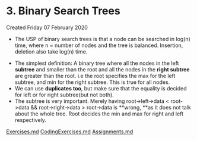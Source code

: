 # 3. Binary Search Trees
Created Friday 07 February 2020

- The USP of binary search trees is that a node can be searched in log(n) time, where n = number of nodes and the tree is balanced. Insertion, deletion also take log(n) time.
* The simplest definition: A binary tree where all the nodes in the left **subtree** and smaller than the root and all the nodes in the **right subtree** are greater than the root. i.e the root specifies the max for the left subtree, and min for the right subtree. This is true for all nodes.
* We can use **duplicates too**, but make sure that the equality is decided for left or for right subtree(but not both).
* The subtree is very important. Merely having root->left->data < root->data && root->right->data > root->data is **wrong, **as it does not talk about the whole tree. Root decides the min and max for right and left respectively.


[Exercises.md](./3._Binary_Search_Trees/Quizzes&Exercises/Exercises.md)
[CodingExercises.md](./3._Binary_Search_Trees/Quizzes&Exercises/CodingExercises.md)
[Assignments.md](./3._Binary_Search_Trees/zAssignments/Assignments.md)

